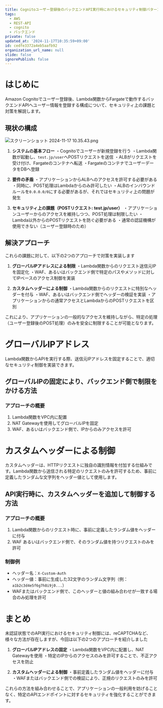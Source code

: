 ```yaml
---
title: Cognitoユーザー登録後のバックエンドAPI実行時におけるセキュリティ制御パターン
tags:
  - AWS
  - REST-API
  - cognito
  - バックエンド
private: false
updated_at: '2024-11-17T10:35:59+09:00'
id: cedfe3372a4eb5aafb92
organization_url_name: null
slide: false
ignorePublish: false
---
```

# はじめに

Amazon Cognitoでユーザー登録後、Lambda関数からFargateで動作するバックエンドAPIへユーザー情報を登録する構成について、セキュリティ上の課題と対策を解説します。

## 現状の構成

![スクリーンショット 2024-11-17 10.35.43.png](https://qiita-image-store.s3.ap-northeast-1.amazonaws.com/0/263017/2d0cec91-8250-50b1-60f5-b5c4623e6d53.png)

1. **システムの基本フロー**
・Cognitoでユーザーが新規登録を行う
・Lambda関数が起動し、`test.jp/user`へPOSTリクエストを送信
・ALBがリクエストを受け付け、Fargateのコンテナへ転送
・FargateのコンテナでユーザーデータをDBへ登録

2. **要件の矛盾**
・アプリケーションからALBへのアクセスを許可する必要がある
・同時に、POST処理はLambdaからのみ許可したい
・ALBのインバウンドルールを`0.0.0.0/0`にする必要があるが、それではセキュリティ上の問題が発生

3. **セキュリティ上の課題（POSTリクエスト: test.jp/user）**
・アプリケーションユーザーからのアクセスを維持しつつ、POST処理は制限したい
・Lambda以外からのPOSTリクエストを防ぐ必要がある
・通常の認証機構が使用できない（ユーザー登録時のため）

## 解決アプローチ

これらの課題に対して、以下の2つのアプローチで対策を実装します

1. **グローバルIPアドレスによる制限**
・Lambda関数からのリクエスト送信元IPを固定化
・WAF、あるいはバックエンド側で特定のパスやメソッドに対してIPベースのアクセス制御を実装

2. **カスタムヘッダーによる制御**
・Lambda関数からのリクエストに特別なヘッダーを付与
・WAF、あるいはバックエンド側でヘッダーの検証を実装
・アプリケーションからの通常アクセスとLambdaからのPOSTリクエストを区別

これにより、アプリケーションの一般的なアクセスを維持しながら、特定の処理（ユーザー登録後のPOST処理）のみを安全に制限することが可能となります。

# グローバルIPアドレス

Lambda関数からAPIを実行する際、送信元IPアドレスを固定することで、適切なセキュリティ制御を実装できます。

## グローバルIPの固定により、バックエンド側で制限をかける方法

### アプローチの概要
1. Lambda関数をVPC内に配置
2. NAT Gatewayを使用してグローバルIPを固定
3. WAF、あるいはバックエンド側で、IPからのみアクセスを許可

# カスタムヘッダーによる制御

カスタムヘッダーは、HTTPリクエストに独自の識別情報を付加する仕組みです。Lambda関数から送信される特定のリクエストのみを許可するため、事前に定義したランダムな文字列をヘッダー値として使用します。

## API実行時に、カスタムヘッダーを追加して制御する方法

### アプローチの概要
1. Lambda関数からのリクエスト時に、事前に定義したランダム値をヘッダーに付与
2. WAF あるいはバックエンド側で、そのランダム値を持つリクエストのみを許可

### 制御例
- ヘッダー名：`X-Custom-Auth`
- ヘッダー値：事前に生成した32文字のランダム文字列（例：`a1b2c3d4e5f6g7h8i9j0...`）
- WAFまたはバックエンド側で、このヘッダーと値の組み合わせが一致する場合のみ処理を許可

# まとめ

未認証状態でのAPI実行におけるセキュリティ制御には、reCAPTCHAなど、様々な方法が存在しますが、今回は以下の2つのアプローチを紹介しました

1. **グローバルIPアドレスの固定**
・Lambda関数をVPC内に配置し、NAT Gatewayを使用
・特定のIPからのアクセスのみを許可することで、不正アクセスを防止

2. **カスタムヘッダーによる制御**
・事前定義したランダム値をヘッダーに付与
・WAFまたはバックエンド側での検証により、正規のリクエストのみを許可

これらの方法を組み合わせることで、アプリケーションの一般利用を妨げることなく、特定のAPIエンドポイントに対するセキュリティを強化することができます。
